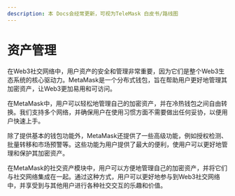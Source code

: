 ```yaml
---
description: 本 Docs会经常更新，可视为TeleMask 白皮书/路线图
---
```


# 资产管理

在Web3社交网络中，用户资产的安全和管理非常重要，因为它们是整个Web3生态系统的核心驱动力。MetaMask是一个分布式钱包，旨在帮助用户更好地管理其加密资产，让Web3更加易用和可访问。

在MetaMask中，用户可以轻松地管理自己的加密资产，并在冷热钱包之间自由转换。我们支持多个网络，并确保用户在使用习惯方面不需要做出任何妥协，以便用户快速上手。

除了提供基本的钱包功能外，MetaMask还提供了一些高级功能，例如授权检测、批量转移和市场预警等。这些功能为用户提供了最大的便利，使用户可以更好地管理和保护其加密资产。

在MetaMask的社交资产模块中，用户可以方便地管理自己的加密资产，并将它们与社交网络集成在一起。通过这种方式，用户可以更好地参与到Web3社交网络中，并享受到与其他用户进行各种社交交互的乐趣和价值。
